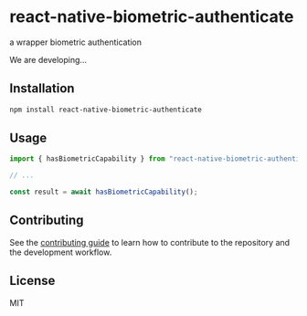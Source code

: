 # react-native-biometric-authenticate

a wrapper biometric authentication

We are developing...

## Installation

```sh
npm install react-native-biometric-authenticate
```

## Usage

```js
import { hasBiometricCapability } from "react-native-biometric-authenticate";

// ...

const result = await hasBiometricCapability();
```

## Contributing

See the [contributing guide](CONTRIBUTING.md) to learn how to contribute to the repository and the development workflow.

## License

MIT
